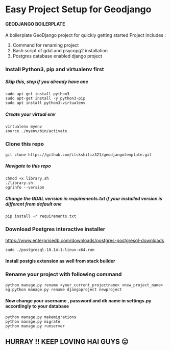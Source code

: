 # Easy Project Setup for Geodjango
#### GEODJANGO BOILERPLATE
A boilerplate GeoDjango project for quickly getting started
Project includes :
1) Command for renaming project
2) Bash script of gdal and psycopg2 installation 
3) Postgres database enabled django project

### Install Python3, pip and virtualenv first
##### Skip this, step if you already have one

    sudo apt-get install python3
    sudo apt-get install -y python3-pip
    sudo apt install python3-virtualenv
##### Create your virtual env
    virtualenv myenv
    source ./myenv/bin/activate
### Clone this repo
    git clone https://github.com/itskshitiz321/geodjangotemplate.git
##### Navigate to this repo 
    chmod +x library.sh
    ./library.sh
    ogrinfo --version
##### Change the GDAL verision in requirements.txt if your installed version is different from default one 
    pip install -r requirements.txt

### Download Postgres interactive installer



https://www.enterprisedb.com/downloads/postgres-postgresql-downloads




    sudo ./postgresql-10.14-1-linux-x64.run

#### Install postgis extension as well from stack builder

### Rename your project with following command
    python manage.py rename <your_current_projectname> <new_project_name> 
    eg:python manage.py rename djangoproject newproject

#### Now change your username , password and db name in settings.py accordingly to your database
    python manage.py makemigrations
    python manage.py migrate
    python manage.py runserver
## HURRAY !! KEEP LOVING HAI GUYS 😛    
